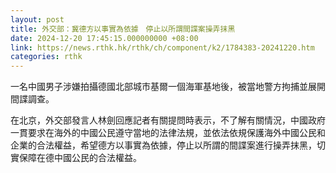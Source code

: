 ```yaml
---
layout: post
title: 外交部：冀德方以事實為依據　停止以所謂間諜案操弄抹黑
date: 2024-12-20 17:45:15.000000000 +08:00
link: https://news.rthk.hk/rthk/ch/component/k2/1784383-20241220.htm
categories: rthk
---
```


一名中國男子涉嫌拍攝德國北部城市基爾一個海軍基地後，被當地警方拘捕並展開間諜調查。

在北京，外交部發言人林劍回應記者有關提問時表示，不了解有關情況，中國政府一貫要求在海外的中國公民遵守當地的法律法規，並依法依規保護海外中國公民和企業的合法權益，希望德方以事實為依據，停止以所謂的間諜案進行操弄抹黑，切實保障在德中國公民的合法權益。
